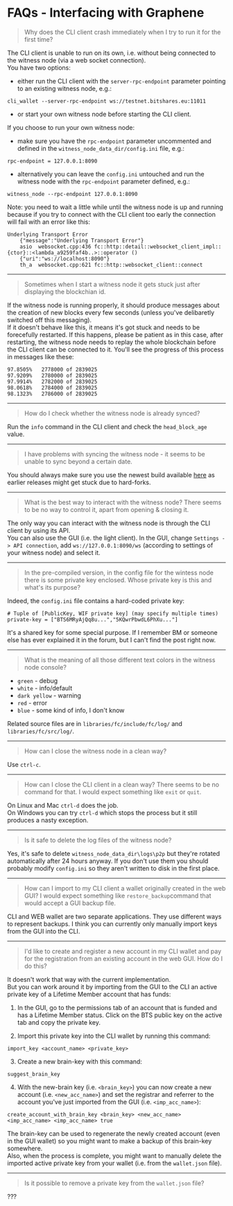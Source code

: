 # FAQs - Interfacing with Graphene

> Why does the CLI client crash immediately when I try to run it for the first time?

The CLI client is unable to run on its own, i.e. without being connected to the witness node (via a web socket connection).  
You have two options:
* either run the CLI client with the `server-rpc-endpoint` parameter pointing to an existing witness node, e.g.:
```
cli_wallet --server-rpc-endpoint ws://testnet.bitshares.eu:11011
```

* or start your own witness node before starting the CLI client.

If you choose to run your own witness node:
* make sure you have the `rpc-endpoint` parameter uncommented and defined in the `witness_node_data_dir/config.ini` file, e.g.:
```
rpc-endpoint = 127.0.0.1:8090
```

* alternatively you can leave the `config.ini` untouched and run the witness node with the `rpc-endpoint` parameter defined, e.g.:
```
witness_node --rpc-endpoint 127.0.0.1:8090
```

Note: you need to wait a little while until the witness node is up and running because if you try to connect with the CLI client too early the connection will fail with an error like this:
```
Underlying Transport Error
    {"message":"Underlying Transport Error"}
    asio  websocket.cpp:436 fc::http::detail::websocket_client_impl::{ctor}::<lambda_a9259faf4b..>::operator ()
    {"uri":"ws://localhost:8090"}
    th_a  websocket.cpp:621 fc::http::websocket_client::connect
```

---
> Sometimes when I start a witness node it gets stuck just after displaying the blockchian id.

If the witness node is running properly, it should produce messages about the creation of new blocks every few seconds (unless you've delibaretly switched off this messaging).  
If it doesn't behave like this, it means it's got stuck and needs to be forecefully restarted. If this happens, please be patient as in this case, after restarting, the witness node needs to replay the whole blockchain before the CLI client can be connected to it. You'll see the progress of this process in messages like these:
```
97.8505%   2778000 of 2839025
97.9209%   2780000 of 2839025
97.9914%   2782000 of 2839025
98.0618%   2784000 of 2839025
98.1323%   2786000 of 2839025
```

---
> How do I check whether the witness node is already synced?

Run the `info` command in the CLI client and check the `head_block_age` value.

---
> I have problems with syncing the witness node - it seems to be unable to sync beyond a certain date.

You should always make sure you use the newest build available [here](https://github.com/bitshares/bitshares-2/releases/latest) as earlier releases might get stuck due to hard-forks.

---
> What is the best way to interact with the witness node? There seems to be no way to control it, apart from opening & closing it.

The only way you can interact with the witness node is through the CLI client by using its API.  
You can also use the GUI (i.e. the light client). In the GUI, change `Settings -> API connection`, add `ws://127.0.0.1:8090/ws` (according to settings of your witness node) and select it.

---
> In the pre-compiled version, in the config file for the wintess node there is some private key enclosed. Whose private key is this and what's its purpose?

Indeed, the `config.ini` file contains a hard-coded private key:  
```
# Tuple of [PublicKey, WIF private key] (may specify multiple times)
private-key = ["BTS6MRyAjQq8u...","5KQwrPbwdL6PhXu..."]
```
It's a shared key for some special purpose. If I remember BM or someone else has ever explained it in the forum, but I can't find the post right now.

---
> What is the meaning of all those different text colors in the witness node console?

* `green` - debug  
* `white` - info/default  
* `dark yellow` - warning  
* `red` - error  
* `blue` - some kind of info, I don't know

Related source files are in `libraries/fc/include/fc/log/` and `libraries/fc/src/log/`.

---
> How can I close the witness node in a clean way?

Use `ctrl-c`.

---
> How can I close the CLI client in a clean way? There seems to be no command for that. I would expect something like `exit` or `quit`.

On Linux and Mac `ctrl-d` does the job.  
On Windows you can try `ctrl-d` which stops the process but it still produces a nasty exception.

---
> Is it safe to delete the log files of the witness node?

Yes, it's safe to delete `witness_node_data_dir\logs\p2p` but they're rotated automatically after 24 hours anyway. If you don't use them you should probably modify `config.ini` so they aren't written to disk in the first place.

---
> How can I import to my CLI client a wallet originally created in the web GUI? I would expect something like `restore_backup`command that would accept a GUI backup file.

CLI and WEB wallet are two separate applications. They use different ways to represent backups. I think you can currently only manually import keys from the GUI into the CLI.

---
> I'd like to create and register a new account in my CLI wallet and pay for the registration from an existing account in the web GUI. How do I do this?

It doesn't work that way with the current implementation.  
But you can work around it by importing from the GUI to the CLI an active private key of a Lifetime Member account that has funds:

1. In the GUI, go to the permissions tab of an account that is funded and has a Lifetime Member status. Click on the BTS public key on the active tab and copy the private key.

2. Import this private key into the CLI wallet by running this command:
```
import_key <account_name> <private_key>
```

3. Create a new brain-key with this command:
```
suggest_brain_key
```

4. With the new-brain key (i.e. `<brain_key>`) you can now create a new account (i.e. `<new_acc_name>`) and set the registrar and referrer to the account you've just imported from the GUI (i.e. `<imp_acc_name>`):
```
create_account_with_brain_key <brain_key> <new_acc_name> <imp_acc_name> <imp_acc_name> true
```

The brain-key can be used to regenerate the newly created account (even in the GUI wallet) so you might want to make a backup of this brain-key somewhere.  
Also, when the process is complete, you might want to manually delete the imported active private key from your wallet (i.e. from the `wallet.json` file).

---
> Is it possible to remove a private key from the `wallet.json` file?

???